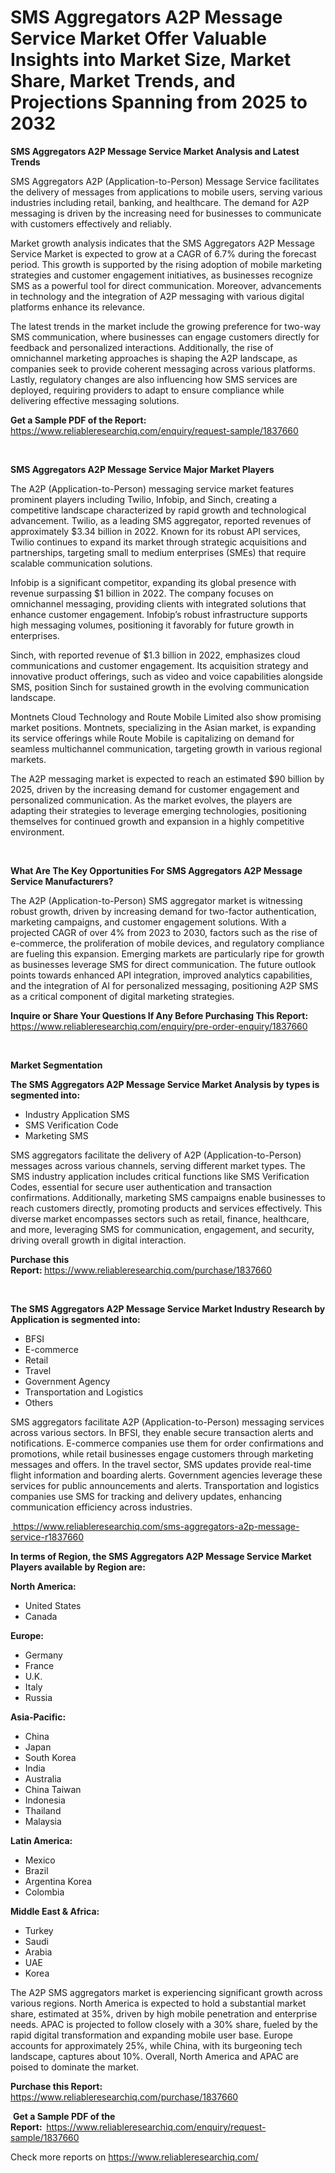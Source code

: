 <p><h1>SMS Aggregators A2P Message Service Market Offer Valuable Insights into Market Size, Market Share, Market Trends, and Projections Spanning from 2025 to 2032</h1></p><p><strong>SMS Aggregators A2P Message Service Market Analysis and Latest Trends</strong></p>
<p><p>SMS Aggregators A2P (Application-to-Person) Message Service facilitates the delivery of messages from applications to mobile users, serving various industries including retail, banking, and healthcare. The demand for A2P messaging is driven by the increasing need for businesses to communicate with customers effectively and reliably. </p><p>Market growth analysis indicates that the SMS Aggregators A2P Message Service Market is expected to grow at a CAGR of 6.7% during the forecast period. This growth is supported by the rising adoption of mobile marketing strategies and customer engagement initiatives, as businesses recognize SMS as a powerful tool for direct communication. Moreover, advancements in technology and the integration of A2P messaging with various digital platforms enhance its relevance.</p><p>The latest trends in the market include the growing preference for two-way SMS communication, where businesses can engage customers directly for feedback and personalized interactions. Additionally, the rise of omnichannel marketing approaches is shaping the A2P landscape, as companies seek to provide coherent messaging across various platforms. Lastly, regulatory changes are also influencing how SMS services are deployed, requiring providers to adapt to ensure compliance while delivering effective messaging solutions.</p></p>
<p><strong>Get a Sample PDF of the Report:&nbsp;</strong> <a href="https://www.reliableresearchiq.com/enquiry/request-sample/1837660?utm_campaign=3296&utm_medium=2&utm_source=Github&utm_content=ia&utm_term=11032025&utm_id=sms-aggregators-a2p-message-service">https://www.reliableresearchiq.com/enquiry/request-sample/1837660</a></p>
<p>&nbsp;</p>
<p><strong>SMS Aggregators A2P Message Service Major Market Players</strong></p>
<p><p>The A2P (Application-to-Person) messaging service market features prominent players including Twilio, Infobip, and Sinch, creating a competitive landscape characterized by rapid growth and technological advancement. Twilio, as a leading SMS aggregator, reported revenues of approximately $3.34 billion in 2022. Known for its robust API services, Twilio continues to expand its market through strategic acquisitions and partnerships, targeting small to medium enterprises (SMEs) that require scalable communication solutions.</p><p>Infobip is a significant competitor, expanding its global presence with revenue surpassing $1 billion in 2022. The company focuses on omnichannel messaging, providing clients with integrated solutions that enhance customer engagement. Infobip’s robust infrastructure supports high messaging volumes, positioning it favorably for future growth in enterprises.</p><p>Sinch, with reported revenue of $1.3 billion in 2022, emphasizes cloud communications and customer engagement. Its acquisition strategy and innovative product offerings, such as video and voice capabilities alongside SMS, position Sinch for sustained growth in the evolving communication landscape.</p><p>Montnets Cloud Technology and Route Mobile Limited also show promising market positions. Montnets, specializing in the Asian market, is expanding its service offerings while Route Mobile is capitalizing on demand for seamless multichannel communication, targeting growth in various regional markets.</p><p>The A2P messaging market is expected to reach an estimated $90 billion by 2025, driven by the increasing demand for customer engagement and personalized communication. As the market evolves, the players are adapting their strategies to leverage emerging technologies, positioning themselves for continued growth and expansion in a highly competitive environment.</p></p>
<p>&nbsp;</p>
<p><strong>What Are The Key Opportunities For SMS Aggregators A2P Message Service Manufacturers?</strong></p>
<p><p>The A2P (Application-to-Person) SMS aggregator market is witnessing robust growth, driven by increasing demand for two-factor authentication, marketing campaigns, and customer engagement solutions. With a projected CAGR of over 4% from 2023 to 2030, factors such as the rise of e-commerce, the proliferation of mobile devices, and regulatory compliance are fueling this expansion. Emerging markets are particularly ripe for growth as businesses leverage SMS for direct communication. The future outlook points towards enhanced API integration, improved analytics capabilities, and the integration of AI for personalized messaging, positioning A2P SMS as a critical component of digital marketing strategies.</p></p>
<p><strong>Inquire or Share Your Questions If Any Before Purchasing This Report:</strong> <a href="https://www.reliableresearchiq.com/enquiry/pre-order-enquiry/1837660?utm_campaign=3296&utm_medium=2&utm_source=Github&utm_content=ia&utm_term=11032025&utm_id=sms-aggregators-a2p-message-service">https://www.reliableresearchiq.com/enquiry/pre-order-enquiry/1837660</a></p>
<p>&nbsp;</p>
<p><strong>Market Segmentation</strong></p>
<p><strong>The SMS Aggregators A2P Message Service Market Analysis by types is segmented into:</strong></p>
<p><ul><li>Industry Application SMS</li><li>SMS Verification Code</li><li>Marketing SMS</li></ul></p>
<p><p>SMS aggregators facilitate the delivery of A2P (Application-to-Person) messages across various channels, serving different market types. The SMS industry application includes critical functions like SMS Verification Codes, essential for secure user authentication and transaction confirmations. Additionally, marketing SMS campaigns enable businesses to reach customers directly, promoting products and services effectively. This diverse market encompasses sectors such as retail, finance, healthcare, and more, leveraging SMS for communication, engagement, and security, driving overall growth in digital interaction.</p></p>
<p><strong>Purchase this Report:&nbsp;</strong><a href="https://www.reliableresearchiq.com/purchase/1837660?utm_campaign=3296&utm_medium=2&utm_source=Github&utm_content=ia&utm_term=11032025&utm_id=sms-aggregators-a2p-message-service">https://www.reliableresearchiq.com/purchase/1837660</a></p>
<p>&nbsp;</p>
<p><strong>The SMS Aggregators A2P Message Service Market Industry Research by Application is segmented into:</strong></p>
<p><ul><li>BFSI</li><li>E-commerce</li><li>Retail</li><li>Travel</li><li>Government Agency</li><li>Transportation and Logistics</li><li>Others</li></ul></p>
<p><p>SMS aggregators facilitate A2P (Application-to-Person) messaging services across various sectors. In BFSI, they enable secure transaction alerts and notifications. E-commerce companies use them for order confirmations and promotions, while retail businesses engage customers through marketing messages and offers. In the travel sector, SMS updates provide real-time flight information and boarding alerts. Government agencies leverage these services for public announcements and alerts. Transportation and logistics companies use SMS for tracking and delivery updates, enhancing communication efficiency across industries.</p></p>
<p><a href="https://www.reliableresearchiq.com/sms-aggregators-a2p-message-service-r1837660?utm_campaign=3296&utm_medium=2&utm_source=Github&utm_content=ia&utm_term=11032025&utm_id=sms-aggregators-a2p-message-service">&nbsp;https://www.reliableresearchiq.com/sms-aggregators-a2p-message-service-r1837660</a></p>
<p><strong>In terms of Region, the SMS Aggregators A2P Message Service Market Players available by Region are:</strong></p>
<p>
    <p> <strong> North America: </strong>
        <ul>
            <li>United States</li>
            <li>Canada</li>
        </ul>
        </p> 
    <p> <strong> Europe: </strong>
        <ul>
            <li>Germany</li>
            <li>France</li>
            <li>U.K.</li>
            <li>Italy</li>
            <li>Russia</li>
        </ul>
        </p> 
    <p> <strong> Asia-Pacific: </strong>
        <ul>
            <li>China</li>
            <li>Japan</li>
            <li>South Korea</li>
            <li>India</li>
            <li>Australia</li>
            <li>China Taiwan</li>
            <li>Indonesia</li>
            <li>Thailand</li>
            <li>Malaysia</li>
        </ul>
        </p> 
    <p> <strong> Latin America: </strong>
        <ul>
            <li>Mexico</li>
            <li>Brazil</li>
            <li>Argentina Korea</li>
            <li>Colombia</li>
        </ul>
        </p> 
    <p> <strong> Middle East & Africa: </strong>
        <ul>
            <li>Turkey</li>
            <li>Saudi</li>
            <li>Arabia</li>
            <li>UAE</li>
            <li>Korea</li>
        </ul>
    </p>
    </p>
<p><p>The A2P SMS aggregators market is experiencing significant growth across various regions. North America is expected to hold a substantial market share, estimated at 35%, driven by high mobile penetration and enterprise needs. APAC is projected to follow closely with a 30% share, fueled by the rapid digital transformation and expanding mobile user base. Europe accounts for approximately 25%, while China, with its burgeoning tech landscape, captures about 10%. Overall, North America and APAC are poised to dominate the market.</p></p>
<p><strong>Purchase this Report: </strong><a href="https://www.reliableresearchiq.com/purchase/1837660?utm_campaign=3296&utm_medium=2&utm_source=Github&utm_content=ia&utm_term=11032025&utm_id=sms-aggregators-a2p-message-service">https://www.reliableresearchiq.com/purchase/1837660</a></p>
<p>&nbsp;<strong>Get a Sample PDF of the Report:&nbsp;&nbsp;</strong><a href="https://www.reliableresearchiq.com/enquiry/request-sample/1837660?utm_campaign=3296&utm_medium=2&utm_source=Github&utm_content=ia&utm_term=11032025&utm_id=sms-aggregators-a2p-message-service">https://www.reliableresearchiq.com/enquiry/request-sample/1837660</a></p>
<p><strong></strong></p>
<p>Check more reports on <a href="https://www.reliableresearchiq.com/?utm_campaign=3296&utm_medium=2&utm_source=Github&utm_content=ia&utm_term=11032025&utm_id=sms-aggregators-a2p-message-service">https://www.reliableresearchiq.com/</a></p>